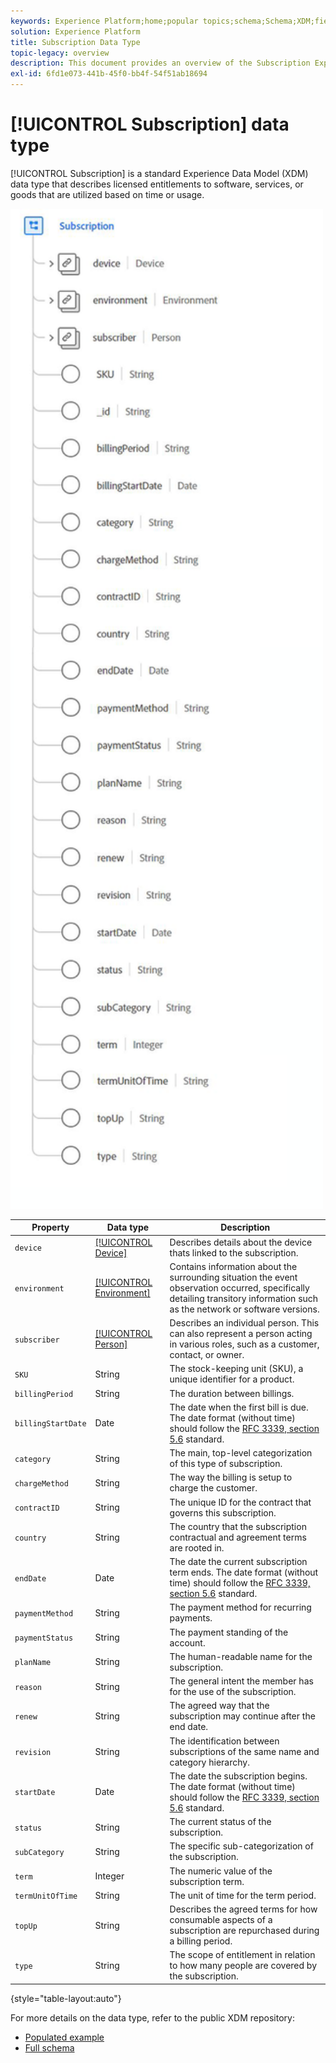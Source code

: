 ```yaml
---
keywords: Experience Platform;home;popular topics;schema;Schema;XDM;fields;schemas;Schemas;subscription;datatype;data-type;data type;
solution: Experience Platform
title: Subscription Data Type
topic-legacy: overview
description: This document provides an overview of the Subscription Experience Data Model (XDM) data type.
exl-id: 6fd1e073-441b-45f0-bb4f-54f51ab18694
---
```

# [!UICONTROL Subscription] data type

[!UICONTROL Subscription] is a standard Experience Data Model (XDM) data type that describes licensed entitlements to software, services, or goods that are utilized based on time or usage.

<img src='../images/data-types/subscription-data-type.png' width=500 /><br />

| Property | Data type | Description |
| --- | --- | --- |
| `device` | [[!UICONTROL Device]](./device.md) | Describes details about the device thats linked to the subscription. |
| `environment` | [[!UICONTROL Environment]](./environment.md) | Contains information about the surrounding situation the event observation occurred, specifically detailing transitory information such as the network or software versions. |
| `subscriber` | [[!UICONTROL Person]](./person.md) | Describes an individual person. This can also represent a person acting in various roles, such as a customer, contact, or owner. |
| `SKU` | String | The stock-keeping unit (SKU), a unique identifier for a product. |
| `billingPeriod` | String | The duration between billings. |
| `billingStartDate` | Date | The date when the first bill is due. The date format (without time) should follow the [RFC 3339, section 5.6](https://tools.ietf.org/html/rfc3339#section-5.6) standard. |
| `category` | String | The main, top-level categorization of this type of subscription. |
| `chargeMethod` | String | The way the billing is setup to charge the customer. |
| `contractID` | String | The unique ID for the contract that governs this subscription. |
| `country` | String | The country that the subscription contractual and agreement terms are rooted in. |
| `endDate` | Date | The date the current subscription term ends. The date format (without time) should follow the [RFC 3339, section 5.6](https://tools.ietf.org/html/rfc3339#section-5.6) standard. |
| `paymentMethod` | String | The payment method for recurring payments. |
| `paymentStatus` | String | The payment standing of the account. |
| `planName` | String | The human-readable name for the subscription. |
| `reason` | String | The general intent the member has for the use of the subscription. |
| `renew` | String | The agreed way that the subscription may continue after the end date. |
| `revision` | String | The identification between subscriptions of the same name and category hierarchy. |
| `startDate` | Date | The date the subscription begins. The date format (without time) should follow the [RFC 3339, section 5.6](https://tools.ietf.org/html/rfc3339#section-5.6) standard. |
| `status` | String | The current status of the subscription. |
| `subCategory` | String | The specific sub-categorization of the subscription. |
| `term` | Integer | The numeric value of the subscription term. |
| `termUnitOfTime` | String | The unit of time for the term period. |
| `topUp` | String | Describes the agreed terms for how consumable aspects of a subscription are repurchased during a billing period. |
| `type` | String | The scope of entitlement in relation to how many people are covered by the subscription. |

{style="table-layout:auto"}

For more details on the data type, refer to the public XDM repository:

* [Populated example](https://github.com/adobe/xdm/blob/master/components/datatypes/industry-verticals/subscription.example.1.json)
* [Full schema](https://github.com/adobe/xdm/blob/master/components/datatypes/industry-verticals/subscription.schema.json)
